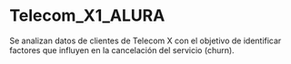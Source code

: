 # Telecom_X1_ALURA
Se analizan datos de clientes de Telecom X con el objetivo de identificar factores que influyen en la cancelación del servicio (churn).
